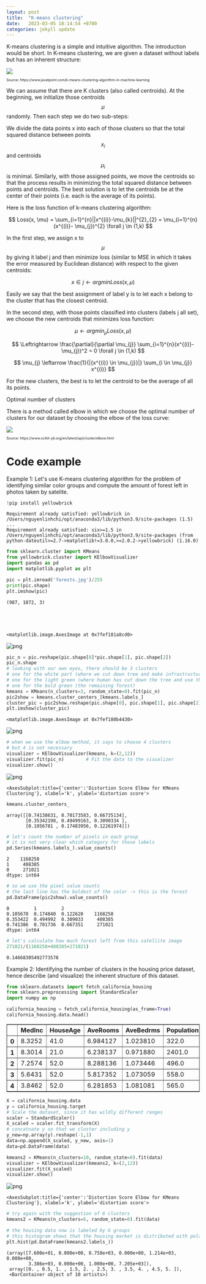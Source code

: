 ```yaml
---
layout: post
title:  "K-means clustering"
date:   2023-03-05 18:14:54 +0700
categories: jekyll update
---
```


K-means clustering is a simple and intuitive algorithm. The introduction would be short. In K-means clustering, we are given a dataset without labels but has an inherent structure:

<img src='https://static.javatpoint.com/tutorial/machine-learning/images/k-means-clustering-algorithm-in-machine-learning.png'>

<p  style="font-size:9px">Source: https://www.javatpoint.com/k-means-clustering-algorithm-in-machine-learning</p>

We can assume that there are K clusters (also called centroids). At the beginning, we initialize those centroids $$ \mu $$ randomly. Then each step we do two sub-steps:

We divide the data points x into each of those clusters so that the total squared distance between points $$ x_{i} $$ and centroids $$ \mu_{i} $$ is minimal. 
Similarly, with those assigned points, we move the centroids so that the process results in minimizing the total squared distance between points and centroids. The best solution is to let the centroids be at the center of their points (i.e. each is the average of its points). 

Here is the loss function of k-means clustering algorithm:

$$ Loss(x, \mu) = \sum_{i=1}^{n}||x^{(i)}-\mu_{k}||^{2}_{2} = \mu_{i=1}^{n}(x^{(i)}- \mu_{j})^{2}  \forall j \in (1,k) $$

In the first step, we assign x to $$ \mu $$ by giving it label j and then minimize loss (similar to MSE in which it takes the error measured by Euclidean distance) with respect to the given centroids:

$$ x \in j \leftarrow arg min Loss(x, \mu) $$

Easily we say that the best assignment of label y is to let each x belong to the cluster that has the closest centroid.

In the second step, with those points classified into clusters (labels j all set), we choose the new centroids that minimizes loss function:

$$ \mu \leftarrow arg min_{\mu} Loss(x, \mu) $$

$$ \Leftrightarrow \frac{\partial}{\partial \mu_{j}} \sum_{i=1}^{n}(x^{(i)}- \mu_{j})^2 = 0  \forall j \in (1,k) $$

$$ \mu_{j} \leftarrow \frac{1}{|{x^{(i)} \in \mu_{j}}|} \sum_{i \in \mu_{j}} x^{(i)} $$

For the new clusters, the best is to let the centroid to be the average of all its points.

Optimal number of clusters

There is a method called elbow in which we choose the optimal number of clusters for our dataset by choosing the elbow of the loss curve:

<img src='https://www.scikit-yb.org/en/latest/_images/elbow-4.png'>

<p   style="font-size:9px"> Source: https://www.scikit-yb.org/en/latest/api/cluster/elbow.html </p>

# Code example

Example 1: Let's use K-means clustering algorithm for the problem of identifying similar color groups and compute the amount of forest left in photos taken by satelite.

```python
!pip install yellowbrick
```

    Requirement already satisfied: yellowbrick in /Users/nguyenlinhchi/opt/anaconda3/lib/python3.9/site-packages (1.5)
    ...
    Requirement already satisfied: six>=1.5 in /Users/nguyenlinhchi/opt/anaconda3/lib/python3.9/site-packages (from python-dateutil>=2.7->matplotlib!=3.0.0,>=2.0.2->yellowbrick) (1.16.0)



```python
from sklearn.cluster import KMeans
from yellowbrick.cluster import KElbowVisualizer
import pandas as pd
import matplotlib.pyplot as plt

```


```python
pic = plt.imread('forests.jpg')/255
print(pic.shape)
plt.imshow(pic)

```

    (987, 1872, 3)





    <matplotlib.image.AxesImage at 0x7fef181a8cd0>




    
![png](Kmeans_files/Kmeans_2_2.png)
    



```python
pic_n = pic.reshape(pic.shape[0]*pic.shape[1], pic.shape[2])
pic_n.shape
# looking with our own eyes, there should be 3 clusters
# one for the white part (where we cut down tree and make infrastructure)
# one for the light green (where human has cut down the tree and use the land for civil purpose)
# one for the bold green (the remaining forest)
kmeans = KMeans(n_clusters=3, random_state=0).fit(pic_n)
pic2show = kmeans.cluster_centers_[kmeans.labels_]
cluster_pic = pic2show.reshape(pic.shape[0], pic.shape[1], pic.shape[2])
plt.imshow(cluster_pic)

```




    <matplotlib.image.AxesImage at 0x7fef180b4430>




    
![png](Kmeans_files/Kmeans_3_1.png)
    



```python
# when we use the elbow method, it says to choose 4 clusters
# but 4 is not necessary
visualizer = KElbowVisualizer(kmeans, k=(2,12))
visualizer.fit(pic_n)        # Fit the data to the visualizer
visualizer.show()  
```


    
![png](Kmeans_files/Kmeans_4_0.png)
    





    <AxesSubplot:title={'center':'Distortion Score Elbow for KMeans Clustering'}, xlabel='k', ylabel='distortion score'>




```python
kmeans.cluster_centers_
```




    array([[0.74138631, 0.70173583, 0.66735134],
           [0.35342198, 0.49499163, 0.3090334 ],
           [0.1056781 , 0.17483956, 0.12261974]])




```python
# let's count the number of pixels in each group
# it is not very clear which category for those labels
pd.Series(kmeans.labels_).value_counts()

```




    2    1168258
    1     408385
    0     271021
    dtype: int64




```python
# so we use the pixel value counts
# the last line has the boldest of the color -> this is the forest
pd.DataFrame(pic2show).value_counts()
```




    0         1         2       
    0.105678  0.174840  0.122620    1168258
    0.353422  0.494992  0.309033     408385
    0.741386  0.701736  0.667351     271021
    dtype: int64




```python
# let's calculate how much forest left from this satellite image
271021/(1168258+408385+271021)
```




    0.14668305492773578


Example 2: Identifying the number of clusters in the housing price dataset, hence describe (and visualize) the inherent structure of this dataset.

```python
from sklearn.datasets import fetch_california_housing
from sklearn.preprocessing import StandardScaler
import numpy as np

```


```python
california_housing = fetch_california_housing(as_frame=True)
california_housing.data.head()
```




<div>
<style scoped>
    .dataframe tbody tr th:only-of-type {
        vertical-align: middle;
    }

    .dataframe tbody tr th {
        vertical-align: top;
    }

    .dataframe thead th {
        text-align: right;
    }
</style>
<table border="1" class="dataframe">
  <thead>
    <tr style="text-align: right;">
      <th></th>
      <th>MedInc</th>
      <th>HouseAge</th>
      <th>AveRooms</th>
      <th>AveBedrms</th>
      <th>Population</th>
      <th>AveOccup</th>
      <th>Latitude</th>
      <th>Longitude</th>
    </tr>
  </thead>
  <tbody>
    <tr>
      <th>0</th>
      <td>8.3252</td>
      <td>41.0</td>
      <td>6.984127</td>
      <td>1.023810</td>
      <td>322.0</td>
      <td>2.555556</td>
      <td>37.88</td>
      <td>-122.23</td>
    </tr>
    <tr>
      <th>1</th>
      <td>8.3014</td>
      <td>21.0</td>
      <td>6.238137</td>
      <td>0.971880</td>
      <td>2401.0</td>
      <td>2.109842</td>
      <td>37.86</td>
      <td>-122.22</td>
    </tr>
    <tr>
      <th>2</th>
      <td>7.2574</td>
      <td>52.0</td>
      <td>8.288136</td>
      <td>1.073446</td>
      <td>496.0</td>
      <td>2.802260</td>
      <td>37.85</td>
      <td>-122.24</td>
    </tr>
    <tr>
      <th>3</th>
      <td>5.6431</td>
      <td>52.0</td>
      <td>5.817352</td>
      <td>1.073059</td>
      <td>558.0</td>
      <td>2.547945</td>
      <td>37.85</td>
      <td>-122.25</td>
    </tr>
    <tr>
      <th>4</th>
      <td>3.8462</td>
      <td>52.0</td>
      <td>6.281853</td>
      <td>1.081081</td>
      <td>565.0</td>
      <td>2.181467</td>
      <td>37.85</td>
      <td>-122.25</td>
    </tr>
  </tbody>
</table>
</div>




```python
X = california_housing.data
y = california_housing.target
# Scale the dataset, since it has wildly different ranges
scaler = StandardScaler()
X_scaled = scaler.fit_transform(X)
# concatnate y so that we cluster including y
y_new=np.array(y).reshape(-1,1)
data=np.append(X_scaled, y_new, axis=1)
data=pd.DataFrame(data)

kmeans2 = KMeans(n_clusters=10, random_state=0).fit(data)
visualizer = KElbowVisualizer(kmeans2, k=(2,12))
visualizer.fit(X_scaled)        
visualizer.show()  

```


    
![png](Kmeans_files/Kmeans_11_0.png)
    





    <AxesSubplot:title={'center':'Distortion Score Elbow for KMeans Clustering'}, xlabel='k', ylabel='distortion score'>




```python
# try again with the suggestion of 6 clusters
kmeans2 = KMeans(n_clusters=6, random_state=0).fit(data)

```


```python
# the housing data now is labeled by 6 groups
# this histogram shows that the housing market is distributed with polarity
plt.hist(pd.DataFrame(kmeans2.labels_))
```




    (array([7.600e+01, 0.000e+00, 8.758e+03, 0.000e+00, 1.214e+03, 0.000e+00,
            3.386e+03, 0.000e+00, 1.000e+00, 7.205e+03]),
     array([0. , 0.5, 1. , 1.5, 2. , 2.5, 3. , 3.5, 4. , 4.5, 5. ]),
     <BarContainer object of 10 artists>)

